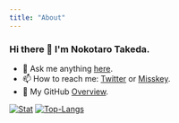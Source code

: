 ```yaml
---
title: "About"
---
```


### Hi there 👋 I'm Nokotaro Takeda.

- 💬 Ask me anything [here](https://github.com/nokotaro).
- 📫 How to reach me: [Twitter](https://twitter.com/takenoko_0714) or [Misskey](https://misskey.nokotaro.com/@takenoko).
- 🎍 My GitHub [Overview](https://github.com/nokotaro).

[![Stat](https://github-readme-stats.vercel.app/api?username=nokotaro&count_private=true&show_icons=true&line_height=20&theme=default)](https://github.com/nokotaro)
[![Top-Langs](https://github-readme-stats.vercel.app/api/top-langs/?username=nokotaro&layout=compact&hide=HTML,PostScript&theme=default_repocard)](https://github.com/nokotaro)